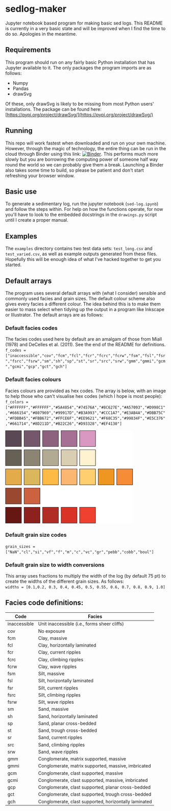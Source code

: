 # sedlog-maker
Jupyter notebook based program for making basic sed logs.
This README is currently in a very basic state and will be improved when I find the time to do so. Apologies in the meantime.

## Requirements
This program should run on any fairly basic Python installation that has Jupyter available to it. The only packages the program imports are as follows:
- Numpy
- Pandas
- drawSvg

Of these, only drawSvg is likely to be missing from most Python users' installations. The package can be found here: [https://pypi.org/project/drawSvg/](https://pypi.org/project/drawSvg/)

## Running
This repo will work fastest when downloaded and run on your own machine. However, through the magic of technology, the entire thing can be run in the cloud through Binder using this link: [![Binder](https://mybinder.org/badge_logo.svg)](https://mybinder.org/v2/gh/rghs/sedlog-maker/HEAD?labpath=sed-log.ipynb). This performs much more slowly but you are borrowing the computing power of someone half way round the world so we can probably give them a break. Launching a Binder also takes some time to build, so please be patient and don't start refreshing your browser window.

## Basic use
To generate a sedimentary log, run the jupyter notebook (`sed-log.ipynb`) and follow the steps within. For help on how the functions operate, for now you'll have to look to the embedded docstrings in the `drawings.py` script until I create a proper manual.

## Examples
The `examples` directory contains two test data sets: `test_long.csv` and `test_varied.csv`, as well as example outputs generated from these files. Hopefully this will be enough idea of what I've hacked together to get you started.

## Default arrays
The program uses several default arrays with (what I consider) sensible and commonly used facies and grain sizes. The default colour scheme also gives every facies a different colour. The idea behind this is to make them easier to mass select when tidying up the output in a program like Inkscape or Illustrator. The default arrays are as follows:

### Default facies codes
The facies codes used here by default are an amalgam of those from Miall (1978) and DeCelles et al. (2011). See the end of the README for definitions. \
`f_codes = ["inaccessible","cov","fcm","fcl","fcr","fcrc","fcrw","fsm","fsl","fsr","fsrc","fsrw","sm","sh","sp","st","sr","src","srw","gmm","gmmi","gcm","gcmi","gcp","gct","gch"]`
### Default facies colours
Facies colours are provided as hex codes. The array is below, with an image to help those who can't visualise hex codes (which I hope is most people): \
`f_colors = ["#FFFFFF","#FFFFFF","#5A4854","#74576A","#8C627E","#A57093","#D998C1","#666154","#807969","#99917D","#B3A993","#CCC1A7","#E3AB4A","#DBB75C","#FDBB45","#FBB672","#FFCE6F","#EE9621","#F68C35","#99834F","#E5C376","#661714","#8D211D","#B22C26","#D93328","#EF4130"]`

<img src="examples/default_color_palette.svg" alt="Default facies color palette" style="width:400px;"/>

### Default grain size codes
`grain_sizes = ["NaN","cl","si","vf","f","m","c","vc","gr","pebb","cobb","boul"]`
### Default grain size to width conversions
This array uses fractions to multiply the width of the log (by default 75 pt) to create the widths of the different grain sizes. As follows: \
`widths = [0.1,0.2, 0.3, 0.4, 0.45, 0.5, 0.55, 0.6, 0.7, 0.8, 0.9, 1.0]`

## Facies code definitions:
| Code | Facies |
|---|---|
|	inaccessible	|	Unit inaccessible (i.e., forms sheer cliffs)	|
|	cov	|	No exposure	|
|	fcm	|	Clay, massive	|
|	fcl	|	Clay, horizontally laminated	|
|	fcr	|	Clay, current ripples	|
|	fcrc	|	Clay, climbing ripples	|
|	fcrw	|	Clay, wave ripples	|
|	fsm	|	Silt, massive	|
|	fsl	|	Silt, horizontally laminated	|
|	fsr	|	Silt, current ripples	|
|	fsrc	|	Silt, climbing ripples	|
|	fsrw	|	Silt, wave ripples	|
|	sm	|	Sand, massive	|
|	sh	|	Sand, horizontally laminated	|
|	sp	|	Sand, planar cross-bedded	|
|	st	|	Sand, trough cross-bedded	|
|	sr	|	Sand, current ripples	|
|	src	|	Sand, climbing ripples	|
|	srw	|	Sand, wave ripples	|
|	gmm	|	Conglomerate, matrix supported, massive	|
|	gmmi	|	Conglomerate, matrix supported, massive, imbricated	|
|	gcm	|	Conglomerate, clast supported, massive	|
|	gcmi	|	Conglomerate, clast supported, massive, imbricated	|
|	gcp	|	Conglomerate, clast supported, planar cross-bedded	|
|	gct	|	Conglomerate, clast supported, trough cross-bedded	|
|	gch	|	Conglomerate, clast supported, horizontally laminated	|
